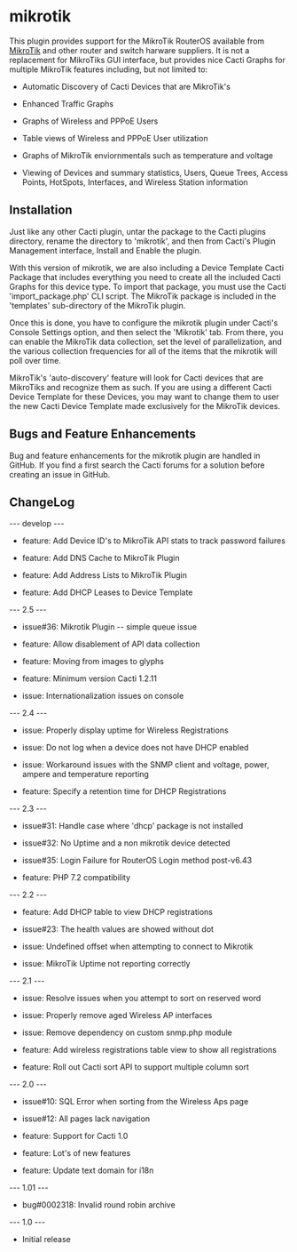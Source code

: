 # mikrotik

This plugin provides support for the MikroTik RouterOS available from
[MikroTik](https://microtik.com) and other router and switch harware suppliers.
It is not a replacement for MikroTiks GUI interface, but provides nice Cacti
Graphs for multiple MikroTik features including, but not limited to:

* Automatic Discovery of Cacti Devices that are MikroTik's

* Enhanced Traffic Graphs

* Graphs of Wireless and PPPoE Users

* Table views of Wireless and PPPoE User utilization

* Graphs of MikroTik enviornmentals such as temperature and voltage

* Viewing of Devices and summary statistics, Users, Queue Trees, Access Points,
  HotSpots, Interfaces, and Wireless Station information

## Installation

Just like any other Cacti plugin, untar the package to the Cacti plugins
directory, rename the directory to 'mikrotik', and then from Cacti's Plugin
Management interface, Install and Enable the plugin.

With this version of mikrotik, we are also including a Device Template Cacti
Package that includes everything you need to create all the included Cacti
Graphs for this device type.  To import that package, you must use the Cacti
'import_package.php' CLI script.  The MikroTik package is included in the
'templates' sub-directory of the MikroTik plugin.

Once this is done, you have to configure the mikrotik plugin under Cacti's
Console Settings option, and then select the 'Mikrotik' tab.  From there, you
can enable the MikroTik data collection, set the level of parallelization, and
the various collection frequencies for all of the items that the mikrotik will
poll over time.

MikroTik's 'auto-discovery' feature will look for Cacti devices that are
MikroTiks and recognize them as such.  If you are using a different Cacti Device
Template for these Devices, you may want to change them to user the new Cacti
Device Template made exclusively for the MikroTik devices.

## Bugs and Feature Enhancements

Bug and feature enhancements for the mikrotik plugin are handled in GitHub.  If
you find a first search the Cacti forums for a solution before creating an issue
in GitHub.

## ChangeLog

--- develop ---

* feature: Add Device ID's to MikroTik API stats to track password failures

* feature: Add DNS Cache to MikroTik Plugin

* feature: Add Address Lists to MikroTik Plugin

* feature: Add DHCP Leases to Device Template

--- 2.5 ---

* issue#36: Mikrotik Plugin -- simple queue issue

* feature: Allow disablement of API data collection

* feature: Moving from images to glyphs

* feature: Minimum version Cacti 1.2.11

* issue: Internationalization issues on console

--- 2.4 ---

* issue: Properly display uptime for Wireless Registrations

* issue: Do not log when a device does not have DHCP enabled

* issue: Workaround issues with the SNMP client and voltage, 
  power, ampere and temperature reporting

* feature: Specify a retention time for DHCP Registrations

--- 2.3 ---

* issue#31: Handle case where 'dhcp' package is not installed

* issue#32: No Uptime and a non mikrotik device detected

* issue#35: Login Failure for RouterOS Login method post-v6.43

* feature: PHP 7.2 compatibility

--- 2.2 ---

* feature: Add DHCP table to view DHCP registrations

* issue#23: The health values are showed without dot

* issue: Undefined offset when attempting to connect to Mikrotik

* issue: MikroTik Uptime not reporting correctly

--- 2.1 ---

* issue: Resolve issues when you attempt to sort on reserved word

* issue: Properly remove aged Wireless AP interfaces

* issue: Remove dependency on custom snmp.php module

* feature: Add wireless registrations table view to show all registrations

* feature: Roll out Cacti sort API to support multiple column sort

--- 2.0 ---

* issue#10: SQL Error when sorting from the Wireless Aps page

* issue#12: All pages lack navigation

* feature: Support for Cacti 1.0

* feature: Lot's of new features

* feature: Update text domain for i18n

--- 1.01 ---

* bug#0002318: Invalid round robin archive

--- 1.0 ---

* Initial release
